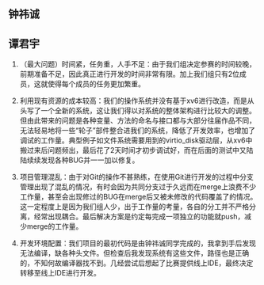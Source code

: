 ## 钟祎诚

## 谭君宇

1. （最大问题）时间紧，任务重，人手不足：由于我们组决定参赛的时间较晚，前期准备不足，因此真正进行开发的时间非常有限。加上我们组只有2位成员，这就使得每个成员的任务更加繁重。

2. 利用现有资源的成本较高：我们的操作系统并没有基于xv6进行改造，而是从头写了一个全新的系统，这让我们得以对系统的整体架构进行比较大的调整。但由此带来的问题是各种变量、方法的命名与接口都与大部分往届作品不同，无法轻易地将一些“轮子”部件整合进我们的系统，降低了开发效率，也增加了调试的工作量。典型例子如文件系统需要用到的virtio_disk驱动层，从xv6中搬过来后问题频出，最后花了2天时间才初步调试好，而在后面的测试中又陆陆续续发现各种BUG并一一加以修复。

3. 项目管理混乱：由于对Git的操作不甚熟练，在使用Git进行开发的过程中分支管理出现了混乱的情况，有时会因为共同分支过于久远而在merge上浪费不少工作量，甚至会出现修过的BUG在merge后又被未修改的代码覆盖了的情况。这一定程度上是因为我们组人少，出于工作量的考量，各自的分工并不严格分离，经常出现耦合。最后解决方案是约定每完成一项独立的功能就push，减少merge的工作量。

4. 开发环境配置：我们项目的最初代码是由钟祎诚同学完成的，我拿到手后发现无法编译，缺各种头文件。但检查后我发现系统有这些文件，路径也是正确的，不知何故编译器找不到。几经尝试后想起了比赛提供线上IDE，最终决定转移至线上IDE进行开发。
